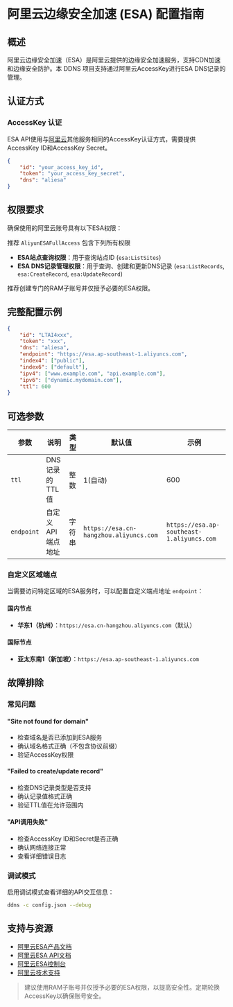 # 阿里云边缘安全加速 (ESA) 配置指南

## 概述

阿里云边缘安全加速（ESA）是阿里云提供的边缘安全加速服务，支持CDN加速和边缘安全防护。本 DDNS 项目支持通过阿里云AccessKey进行ESA DNS记录的管理。

## 认证方式

### AccessKey 认证

ESA API使用与[阿里云](alidns.md)其他服务相同的AccessKey认证方式，需要提供AccessKey ID和AccessKey Secret。

```json
{
    "id": "your_access_key_id",
    "token": "your_access_key_secret",
    "dns": "aliesa"
}
```

## 权限要求

确保使用的阿里云账号具有以下ESA权限：

推荐 `AliyunESAFullAccess` 包含下列所有权限

- **ESA站点查询权限**：用于查询站点ID (`esa:ListSites`)
- **ESA DNS记录管理权限**：用于查询、创建和更新DNS记录 (`esa:ListRecords`, `esa:CreateRecord`, `esa:UpdateRecord`)

推荐创建专门的RAM子账号并仅授予必要的ESA权限。

## 完整配置示例

```json
{
    "id": "LTAI4xxx",
    "token": "xxx",
    "dns": "aliesa",
    "endpoint": "https://esa.ap-southeast-1.aliyuncs.com",
    "index4": ["public"],
    "index6": ["default"],
    "ipv4": ["www.example.com", "api.example.com"],
    "ipv6": ["dynamic.mydomain.com"],
    "ttl": 600
}
```

## 可选参数

| 参数 | 说明 | 类型 | 默认值 | 示例 |
|------|------|------|--------|------|
| `ttl` | DNS记录的TTL值 | 整数 | 1(自动) | 600 |
| `endpoint` | 自定义API端点地址 | 字符串 | `https://esa.cn-hangzhou.aliyuncs.com` | `https://esa.ap-southeast-1.aliyuncs.com` |

### 自定义区域端点

当需要访问特定区域的ESA服务时，可以配置自定义端点地址 `endpoint`：

#### 国内节点

- **华东1（杭州）**：`https://esa.cn-hangzhou.aliyuncs.com`（默认）

#### 国际节点

- **亚太东南1（新加坡）**：`https://esa.ap-southeast-1.aliyuncs.com`

## 故障排除

### 常见问题

#### "Site not found for domain"

- 检查域名是否已添加到ESA服务
- 确认域名格式正确（不包含协议前缀）
- 验证AccessKey权限

#### "Failed to create/update record"

- 检查DNS记录类型是否支持
- 确认记录值格式正确
- 验证TTL值在允许范围内

#### "API调用失败"

- 检查AccessKey ID和Secret是否正确
- 确认网络连接正常
- 查看详细错误日志

### 调试模式

启用调试模式查看详细的API交互信息：

```sh
ddns -c config.json --debug
```

## 支持与资源

- [阿里云ESA产品文档](https://help.aliyun.com/product/122312.html)
- [阿里云ESA API文档](https://help.aliyun.com/zh/edge-security-acceleration/esa/api-esa-2024-09-10-overview)
- [阿里云ESA控制台](https://esa.console.aliyun.com/)
- [阿里云技术支持](https://selfservice.console.aliyun.com/ticket)

> 建议使用RAM子账号并仅授予必要的ESA权限，以提高安全性。定期轮换AccessKey以确保账号安全。
